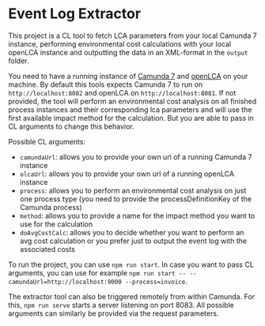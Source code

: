 # Event Log Extractor

This project is a CL tool to fetch LCA parameters from your local Camunda 7 instance, performing environmental cost calculations with your local openLCA instance and outputting the data in an XML-format in the `output` folder.

You need to have a running instance of [Camunda 7](https://github.com/camunda/camunda-bpm-platform) and [openLCA](https://www.openlca.org/) on your machine. By default this tools expects Camunda 7 to run on `http://localhost:8082` and openLCA on `http://localhost:8081`. If not provided, the tool will perform an environmental cost analysis on all finished process instances and their corresponding lca parameters and will use the first available impact method for the calculation. But you are able to pass in CL arguments to change this behavior.

Possible CL arguments:

-   `camundaUrl`: allows you to provide your own url of a running Camunda 7 instance
-   `olcaUrl`: allows you to provide your own url of a running openLCA instance
-   `process`: allows you to perform an environmental cost analysis on just one process type (you need to provide the processDefinitionKey of the Camunda process)
-   `method`: allows you to provide a name for the impact method you want to use for the calculation
-   `doAvgCostCalc`: allows you to decide whether you want to perform an avg cost calculation or you prefer just to output the event log with the associated costs

To run the project, you can use `npm run start`. In case you want to pass CL arguments, you can use for example `npm run start -- --camundaUrl=http://localhost:9000 --process=invoice`.

The extractor tool can also be triggered remotely from within Camunda. For this, `npm run serve` starts a server listening on port 8083. All possible arguments can similarly be provided via the request parameters.
